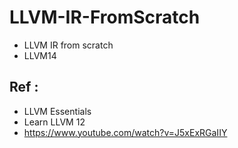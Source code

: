 # LLVM-IR-FromScratch

* LLVM IR from scratch
* LLVM14

## Ref :
* LLVM Essentials
* Learn LLVM 12
* https://www.youtube.com/watch?v=J5xExRGaIIY